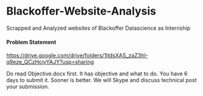 # Blackoffer-Website-Analysis
Scrapped and Analyzed websites of Blackoffer Datascience as Internship 

#### Problem Statement
https://drive.google.com/drive/folders/1ltdsXAS_zaZ3hI-q9eze_QCzHciyYAJY?usp=sharing

Do read Objective.docx first. It has objective and what to do. You have 6 days to submit it. Sooner is better. We will Skype and discuss technical post your submission.
